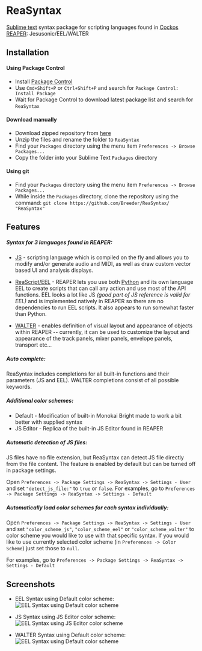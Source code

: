ReaSyntax
=========

[Sublime text](http://www.sublimetext.com/3) syntax package for scripting languages found in [Cockos REAPER](http://www.reaper.fm/): Jesusonic/EEL/WALTER

## Installation

#### Using Package Control
 * Install [Package Control](http://sublime.wbond.net/installation)
 * Use `Cmd+Shift+P` or `Ctrl+Shift+P` and search for `Package Control: Install Package`
 * Wait for Package Control to download latest package list and search for `ReaSyntax`

#### Download manually
 * Download zipped repository from [here](https://github.com/Breeder/ReaSyntax/archive/master.zip)
 * Unzip the files and rename the folder to `ReaSyntax`
 * Find your `Packages` directory using the menu item  `Preferences -> Browse Packages...`
 * Copy the folder into your Sublime Text `Packages` directory

#### Using git
 * Find your `Packages` directory using the menu item  `Preferences -> Browse Packages...`
 * While inside the `Packages` directory, clone the repository using the command: `git clone https://github.com/Breeder/ReaSyntax/ "ReaSyntax"`

## Features
##### Syntax for 3 languages found in REAPER:
 * [JS](http://www.reaper.fm/sdk/js/js.php) - scripting language which is compiled on the fly and allows you to modify and/or generate audio and MIDI, as well as draw custom vector based UI and analysis displays.

 * [ReaScript/EEL](http://www.reaper.fm/sdk/reascript/reascript.php) - REAPER lets you use both [Python](https://www.python.org/) and its own language EEL to create scripts that can call any action and use most of the API functions. EEL looks a lot like JS _(good part of JS reference is valid for EEL)_ and is implemented natively in REAPER so there are no dependencies to run EEL scripts. It also appears to run somewhat faster than Python.

 * [WALTER](http://www.reaper.fm/sdk/walter/walter.php) - enables definition of visual layout and appearance of objects within REAPER -- currently, it can be used to customize the layout and appearance of the track panels, mixer panels, envelope panels, transport etc...

##### Auto complete:
ReaSyntax includes completions for all built-in functions and their parameters (JS and EEL). WALTER completions consist of all possible keywords.

##### Additional color schemes:
 * Default - Modification of built-in Monokai Bright made to work a bit better with supplied syntax
 * JS Editor - Replica of the built-in JS Editor found in REAPER

##### Automatic detection of JS files:
JS files have no file extension, but ReaSyntax can detect JS file directly from the file content. The feature is enabled by default but can be turned off in package settings.

Open `Preferences -> Package Settings -> ReaSyntax -> Settings - User` and set `"detect_js_file:"` to `true` or `false`.
For examples, go to `Preferences -> Package Settings -> ReaSyntax -> Settings - Default`

##### Automatically load color schemes for each syntax individually:
Open `Preferences -> Package Settings -> ReaSyntax -> Settings - User` and set `"color_scheme_js"`, `"color_scheme_eel"` or `"color_scheme_walter"` to color scheme you would like to use with that specific syntax.
If you would like to use currently selected color scheme (in `Preferences -> Color Scheme`) just set those to `null`.

For examples, go to `Preferences -> Package Settings -> ReaSyntax -> Settings - Default`

## Screenshots
* EEL Syntax using Default color scheme:
  ![EEL Syntax using Default color scheme](http://stash.reaper.fm/20871/EEL%20-%20Default.png)

* JS Syntax using JS Editor color scheme:
  ![EEL Syntax using JS Editor color scheme](http://stash.reaper.fm/20872/JS%20-%20JS%20Editor.png)

* WALTER Syntax using Default color scheme:
  ![EEL Syntax using Default color scheme](http://stash.reaper.fm/20873/WALTER%20-%20Default.png)